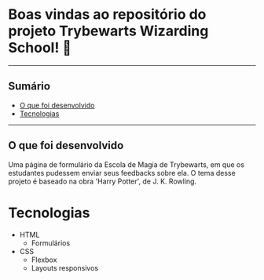 # Boas vindas ao repositório do projeto Trybewarts Wizarding School! :mage:

---

## Sumário

* [O que foi desenvolvido](#o-que-foi-desenvolvido)
* [Tecnologias](#tecnologias)

---

## O que foi desenvolvido

Uma página de formulário da Escola de Magia de Trybewarts, em que os estudantes pudessem enviar seus feedbacks sobre ela. O tema desse projeto é baseado na obra 'Harry Potter', de J. K. Rowling.

# Tecnologias

* HTML
  - Formulários
* CSS
  - Flexbox
  - Layouts responsivos